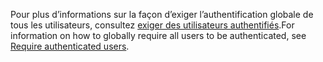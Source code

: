 <span data-ttu-id="f16b1-101">Pour plus d’informations sur la façon d’exiger l’authentification globale de tous les utilisateurs, consultez [exiger des utilisateurs authentifiés](xref:security/authorization/secure-data#rau).</span><span class="sxs-lookup"><span data-stu-id="f16b1-101">For information on how to globally require all users to be authenticated, see [Require authenticated users](xref:security/authorization/secure-data#rau).</span></span>